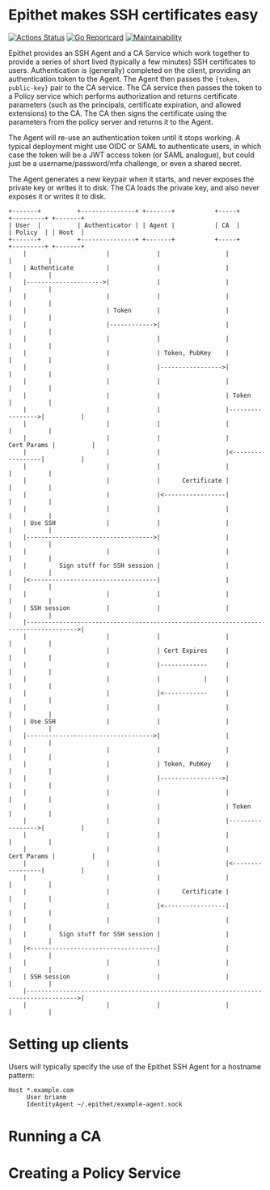 # Epithet makes SSH certificates easy

[![Actions Status](https://github.com/epithet-ssh/epithet/workflows/build/badge.svg)](https://github.com/epithet-ssh/epithet/actions) [![Go Reportcard](https://goreportcard.com/badge/github.com/epithet-ssh/epithet)](https://goreportcard.com/report/github.com/epithet-ssh/epithet) [![Maintainability](https://api.codeclimate.com/v1/badges/3a4020265b38c175bdf0/maintainability)](https://codeclimate.com/github/brianm/epithet/maintainability)

Epithet provides an SSH Agent and a CA Service which work together to provide a series of short lived (typically a few minutes) SSH certificates to users. Authentication is (generally) completed on the client, providing an authentication token to the Agent. The Agent then passes the `{token, public-key}` pair to the CA service. The CA service then passes the token to a Policy service which performs authorization and returns certificate parameters (such as the principals, certificate expiration, and allowed extensions) to the CA. The CA then signs the certificate using the parameters from the policy server and returns it to the Agent.

The Agent will re-use an authentication token until it stops working. A typical deployment might use OIDC or SAML to authenticate users, in which case the token will be a JWT access token (or SAML analogue), but could just be a username/password/mfa challenge, or even a shared secret.

The Agent generates a new keypair when it starts, and never exposes the private key or writes it to disk. The CA loads the private key, and also never exposes it or writes it to disk.

```
+-------+          +---------------+ +-------+           +-----+          +---------+ +-------+
| User  |          | Authenticator | | Agent |           | CA  |          | Policy  | | Host  |
+-------+          +---------------+ +-------+           +-----+          +---------+ +-------+
    |                      |             |                  |                  |          |
    | Authenticate         |             |                  |                  |          |
    |--------------------->|             |                  |                  |          |
    |                      |             |                  |                  |          |
    |                      | Token       |                  |                  |          |
    |                      |------------>|                  |                  |          |
    |                      |             |                  |                  |          |
    |                      |             | Token, PubKey    |                  |          |
    |                      |             |----------------->|                  |          |
    |                      |             |                  |                  |          |
    |                      |             |                  | Token            |          |
    |                      |             |                  |----------------->|          |
    |                      |             |                  |                  |          |
    |                      |             |                  |      Cert Params |          |
    |                      |             |                  |<-----------------|          |
    |                      |             |                  |                  |          |
    |                      |             |      Certificate |                  |          |
    |                      |             |<-----------------|                  |          |
    |                      |             |                  |                  |          |
    | Use SSH              |             |                  |                  |          |
    |----------------------------------->|                  |                  |          |
    |                      |             |                  |                  |          |
    |         Sign stuff for SSH session |                  |                  |          |
    |<-----------------------------------|                  |                  |          |
    |                      |             |                  |                  |          |
    | SSH session          |             |                  |                  |          |
    |------------------------------------------------------------------------------------>|
    |                      |             |                  |                  |          |
    |                      |             | Cert Expires     |                  |          |
    |                      |             |-------------     |                  |          |
    |                      |             |            |     |                  |          |
    |                      |             |<------------     |                  |          |
    |                      |             |                  |                  |          |
    | Use SSH              |             |                  |                  |          |
    |----------------------------------->|                  |                  |          |
    |                      |             |                  |                  |          |
    |                      |             | Token, PubKey    |                  |          |
    |                      |             |----------------->|                  |          |
    |                      |             |                  |                  |          |
    |                      |             |                  | Token            |          |
    |                      |             |                  |----------------->|          |
    |                      |             |                  |                  |          |
    |                      |             |                  |      Cert Params |          |
    |                      |             |                  |<-----------------|          |
    |                      |             |                  |                  |          |
    |                      |             |      Certificate |                  |          |
    |                      |             |<-----------------|                  |          |
    |                      |             |                  |                  |          |
    |         Sign stuff for SSH session |                  |                  |          |
    |<-----------------------------------|                  |                  |          |
    |                      |             |                  |                  |          |
    | SSH session          |             |                  |                  |          |
    |------------------------------------------------------------------------------------>|
    |                      |             |                  |                  |          |
```

# Setting up clients

Users will typically specify the use of the Epithet SSH Agent for a hostname pattern:

```
Host *.example.com
     User brianm
     IdentityAgent ~/.epithet/example-agent.sock
```

# Running a CA

# Creating a Policy Service



